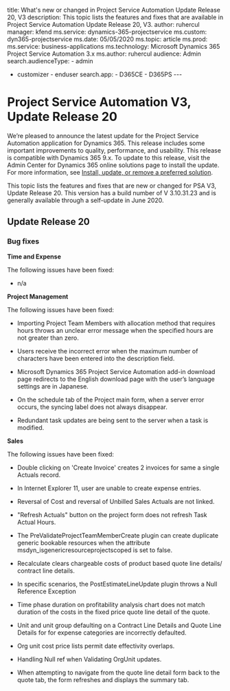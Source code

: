 title: What's new or changed in Project Service Automation Update Release 20, V3
description: This topic lists the features and fixes that are available in
Project Service Automation Update Release 20, V3. author: ruhercul  
manager: kfend ms.service: dynamics-365-projectservice ms.custom:
dyn365-projectservice ms.date: 05/05/2020 ms.topic: article ms.prod: ms.service:
business-applications ms.technology: Microsoft Dynamics 365 Project Service
Automation 3.x ms.author: ruhercul audience: Admin search.audienceType: - admin
- customizer - enduser search.app: - D365CE - D365PS ---

Project Service Automation V3, Update Release 20
================================================

We’re pleased to announce the latest update for the Project Service Automation
application for Dynamics 365. This release includes some important improvements
to quality, performance, and usability. This release is compatible with Dynamics
365 9.x. To update to this release, visit the Admin Center for Dynamics 365
online solutions page to install the update. For more information, see [Install,
update, or remove a preferred
solution](https://docs.microsoft.com/power-platform/admin/install-remove-preferred-solution).

This topic lists the features and fixes that are new or changed for PSA V3,
Update Release 20. This version has a build number of V 3.10.31.23 and is
generally available through a self-update in June 2020.

Update Release 20
-----------------

### Bug fixes

**Time and Expense**

The following issues have been fixed:

-   n/a

**Project Management**

The following issues have been fixed:

-   Importing Project Team Members with allocation method that requires hours
    throws an unclear error message when the specified hours are not greater
    than zero.

-   Users receive the incorrect error when the maximum number of characters have
    been entered into the description field.

-   Microsoft Dynamics 365 Project Service Automation add-in download page
    redirects to the English download page with the user’s language settings are
    in Japanese.

-   On the schedule tab of the Project main form, when a server error occurs,
    the syncing label does not always disappear.

-   Redundant task updates are being sent to the server when a task is modified.

**Sales**

The following issues have been fixed:

-   Double clicking on 'Create Invoice' creates 2 invoices for same a single
    Actuals record.

-   In Internet Explorer 11, user are unable to create expense entries.

-   Reversal of Cost and reversal of Unbilled Sales Actuals are not linked.

-   "Refresh Actuals" button on the project form does not refresh Task Actual
    Hours.

-   The PreValidateProjectTeamMemberCreate plugin can create duplicate generic
    bookable resources when the attribute msdyn_isgenericresourceprojectscoped
    is set to false.

-   Recalculate clears chargeable costs of product based quote line details/
    contract line details.

-   In specific scenarios, the PostEstimateLineUpdate plugin throws a Null
    Reference Exception

-   Time phase duration on profitability analysis chart does not match duration
    of the costs in the fixed price quote line detail of the quote.

-   Unit and unit group defaulting on a Contract Line Details and Quote Line
    Details for for expense categories are incorrectly defaulted.

-   Org unit cost price lists permit date effectivity overlaps.

-   Handling Null ref when Validating OrgUnit updates.

-   When attempting to navigate from the quote line detail form back to the
    quote tab, the form refreshes and displays the summary tab.
